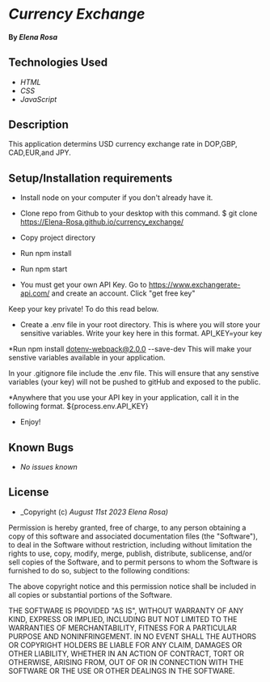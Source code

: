 # _Currency Exchange_

#### By _**Elena Rosa**_

## Technologies Used

* _HTML_
* _CSS_
* _JavaScript_


## Description

This application determins USD currency exchange rate in DOP,GBP, CAD,EUR,and JPY.

## Setup/Installation requirements

* Install node on your computer if you don't already have it. 

* Clone repo from Github to your desktop with this command. $ git clone https://Elena-Rosa.github.io/currency_exchange/

* Copy project directory  

* Run npm install 

* Run npm start

* You must get your own API Key. Go to https://www.exchangerate-api.com/ and create an account. Click "get free key"

Keep your key private! To do this read below. 

* Create a .env file in your root directory. This is where you will store your sensitive variables. Write your key here in this format. API_KEY=your key

*Run npm install dotenv-webpack@2.0.0 --save-dev
This will make your senstive variables available in your application. 

In your .gitignore file include the .env file. This will ensure that any senstive variables (your key) will not be pushed to gitHub and exposed to the public. 

*Anywhere that you use your API key in your application, call it in the following format. ${process.env.API_KEY}

* Enjoy!



## Known Bugs

* _No issues known_


## License


* _Copyright (c) _August 11st 2023_ _Elena Rosa)_

Permission is hereby granted, free of charge, to any person obtaining a copy
of this software and associated documentation files (the "Software"), to deal
in the Software without restriction, including without limitation the rights
to use, copy, modify, merge, publish, distribute, sublicense, and/or sell
copies of the Software, and to permit persons to whom the Software is
furnished to do so, subject to the following conditions:

The above copyright notice and this permission notice shall be included in all
copies or substantial portions of the Software.

THE SOFTWARE IS PROVIDED "AS IS", WITHOUT WARRANTY OF ANY KIND, EXPRESS OR
IMPLIED, INCLUDING BUT NOT LIMITED TO THE WARRANTIES OF MERCHANTABILITY,
FITNESS FOR A PARTICULAR PURPOSE AND NONINFRINGEMENT. IN NO EVENT SHALL THE
AUTHORS OR COPYRIGHT HOLDERS BE LIABLE FOR ANY CLAIM, DAMAGES OR OTHER
LIABILITY, WHETHER IN AN ACTION OF CONTRACT, TORT OR OTHERWISE, ARISING FROM,
OUT OF OR IN CONNECTION WITH THE SOFTWARE OR THE USE OR OTHER DEALINGS IN THE
SOFTWARE.
